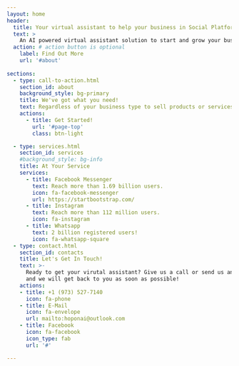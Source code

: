 ```yaml
---
layout: home
header:
  title: Your virtual assistant to help your business in Social Platforms.
  text: >
    An AI powered virtual assistant solution to start and grow your business using Facebook Messenger, Instagram and Whatsapp for Business for small and medium business!
  action: # action button is optional
    label: Find Out More
    url: '#about'
    
sections:
  - type: call-to-action.html
    section_id: about
    background_style: bg-primary
    title: We've got what you need!
    text: Regardless of your business type to sell products or services, your virtual assistant has the skills and capabilities to automate your customer interaction.
    actions:
      - title: Get Started!
        url: '#page-top'
        class: btn-light

  - type: services.html
    section_id: services
    #background_style: bg-info
    title: At Your Service
    services:
      - title: Facebook Messenger
        text: Reach more than 1.69 billion users.
        icon: fa-facebook-messenger
        url: https://startbootstrap.com/
      - title: Instagram
        text: Reach more than 112 million users.
        icon: fa-instagram
      - title: Whatsapp
        text: 2 billion registered users!
        icon: fa-whatsapp-square 
  - type: contact.html
    section_id: contacts
    title: Let's Get In Touch!
    text: >-
      Ready to get your virutal assistant? Give us a call or send us an email
      and we will get back to you as soon as possible!
    actions:
    - title: +1 (973) 527-7140
      icon: fa-phone
    - title: E-Mail
      icon: fa-envelope
      url: mailto:hoponai@outlook.com  
    - title: Facebook
      icon: fa-facebook
      icon_type: fab
      url: '#'

---
```

